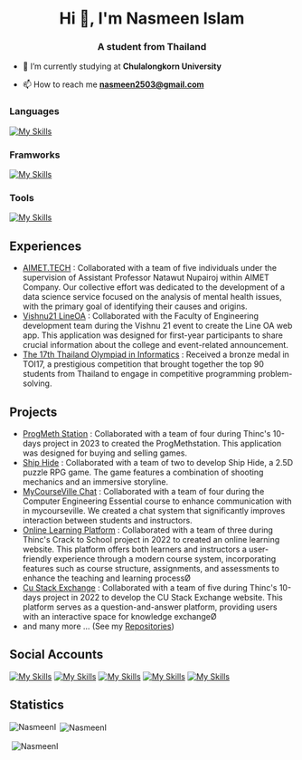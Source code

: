 <h1 align="center">Hi 👋, I'm Nasmeen Islam</h1>
<h3 align="center">A student from Thailand</h3>

- 🌱 I’m currently studying at **Chulalongkorn University**

- 📫 How to reach me **nasmeen2503@gmail.com**

### Languages
[![My Skills](https://skillicons.dev/icons?i=html,css,js,ts,py,java,scala,go,c,cpp)](https://skillicons.dev)

### Framworks
[![My Skills](https://skillicons.dev/icons?i=react,nextjs,tailwind,express,nestjs,go,fastapi,prismae)](https://skillicons.dev)

### Tools
[![My Skills](https://skillicons.dev/icons?i=mongodb,firebase,postgresql,docker,rabbitmq,vscode,postman,idea,eclipse)](https://skillicons.dev)

## Experiences
- [AIMET.TECH](https://github.com/AIMET-mentalhealth) : Collaborated with a team of five individuals under the supervision of Assistant Professor Natawut Nupairoj within AIMET Company. Our collective effort was dedicated to the development of a data science service focused on the analysis of mental health issues, with the primary goal of identifying their causes and origins.
- [Vishnu21 LineOA](https://github.com/esc-chula) : Collaborated with the Faculty of Engineering development team during the Vishnu 21 event to create the Line OA web app. This application was designed for first-year participants to share crucial information about the college and event-related announcement.
- [The 17th Thailand Olympiad in Informatics](https://web.facebook.com/photo/?fbid=328875552404497&set=pcb.328875735737812) : Received a bronze medal in TOI17, a prestigious competition that brought together the top 90 students from Thailand to engage in competitive programming problem-solving.

## Projects
- [ProgMeth Station](https://github.com/10-Days-Project-2023) : Collaborated with a team of four during Thinc's 10-days project in 2023 to created the ProgMethstation. This application was designed for buying and selling games.
- [Ship Hide](https://github.com/NasmeenI/Ship-Hide) : Collaborated with a team of two to develop Ship Hide, a 2.5D puzzle RPG game. The game features a combination of shooting mechanics and an immersive storyline.
- [MyCourseVille Chat](https://github.com/NasmeenI/MyCourseVilee-Chat) : Collaborated with a team of four during the Computer Engineering Essential course to enhance communication with in mycourseville. We created a chat system that significantly improves interaction between students and instructors.
- [Online Learning Platform](https://github.com/NasmeenI/E-COURSE-PLATFORM) : Collaborated with a team of three during Thinc's Crack to School project in 2022 to created an online learning website. This platform offers both learners and instructors a user-friendly experience through a modern course system, incorporating features such as course structure, assignments, and assessments to enhance the teaching and learning processØ
- [Cu Stack Exchange](https://github.com/Thinc-Cu-Stack-Exchange) : Collaborated with a team of five during Thinc's 10-days project in 2022 to develop the CU Stack Exchange website. This platform serves as a question-and-answer platform, providing users with an interactive space for knowledge exchangeØ
- and many more ... (See my [Repositories](https://github.com/NasmeenI?tab=repositories))

## Social Accounts
[![My Skills](https://skillicons.dev/icons?i=instagram)](https://www.instagram.com/nasmeen_meen/)
[![My Skills](https://skillicons.dev/icons?i=discord)](discordapp.com/users/697783963963490407)
[![My Skills](https://skillicons.dev/icons?i=github)](https://github.com/NasmeenI)
[![My Skills](https://skillicons.dev/icons?i=gmail)](nasmeen2503@gmail.com)
[![My Skills](https://skillicons.dev/icons?i=linkedin)](https://www.linkedin.com/in/nasmeen-islam-7175572ab/)

## Statistics
<p><img align="left" src="https://github-readme-stats-git-masterrstaa-rickstaa.vercel.app/api/top-langs/?username=NasmeenI&&show_icons=true&theme=dark&exclude_repo=Thai-Word-Cutter" alt="NasmeenI" /></p>
<p>&nbsp;<img align="center" src="https://github-readme-stats-git-masterrstaa-rickstaa.vercel.app/api?username=NasmeenI&&show_icons=true&theme=dark" alt="NasmeenI" /></p>
<p>&nbsp;<img align="center" src="https://github-profile-trophy.vercel.app/?username=NasmeenI" alt="NasmeenI" /></p>
